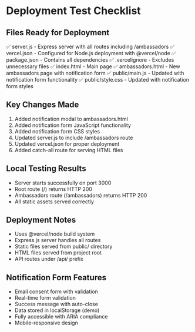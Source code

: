# Deployment Test Checklist

## Files Ready for Deployment
✅ server.js - Express server with all routes including /ambassadors
✅ vercel.json - Configured for Node.js deployment with @vercel/node
✅ package.json - Contains all dependencies
✅ .vercelignore - Excludes unnecessary files
✅ index.html - Main page
✅ ambassadors.html - New ambassadors page with notification form
✅ public/main.js - Updated with notification form functionality
✅ public/style.css - Updated with notification form styles

## Key Changes Made
1. Added notification modal to ambassadors.html
2. Added notification form JavaScript functionality
3. Added notification form CSS styles
4. Updated server.js to include /ambassadors route
5. Updated vercel.json for proper deployment
6. Added catch-all route for serving HTML files

## Local Testing Results
- Server starts successfully on port 3000
- Root route (/) returns HTTP 200
- Ambassadors route (/ambassadors) returns HTTP 200
- All static assets served correctly

## Deployment Notes
- Uses @vercel/node build system
- Express.js server handles all routes
- Static files served from public/ directory
- HTML files served from project root
- API routes under /api/ prefix

## Notification Form Features
- Email consent form with validation
- Real-time form validation
- Success message with auto-close
- Data stored in localStorage (demo)
- Fully accessible with ARIA compliance
- Mobile-responsive design